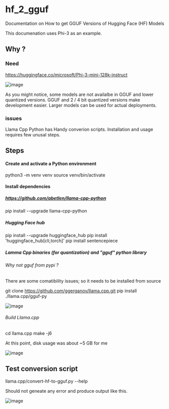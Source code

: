 # hf_2_gguf
Documentation on How to get GGUF Versions of Hugging Face (HF) Models

This documenation uses Phi-3 as an example. 

## Why ? 

### Need

https://huggingface.co/microsoft/Phi-3-mini-128k-instruct 

![image](https://github.com/shamitv/hf_2_gguf/assets/8604949/80e0ca2c-edbb-4d78-8dfd-cb9b369e300c)

As you might notice, some models are not availalbe in GGUF and lower quantized versions. GGUF and 2 / 4 bit quantized versions make development easier. Larger models can be used for actual deployments. 

### issues 

  Llama Cpp Python has Handy converion scripts. Installation and usage requires few unusal steps. 

## Steps 

#### Create and activate a Python environment

python3 -m venv venv
source venv/bin/activate

#### Install dependencies 

##### https://github.com/abetlen/llama-cpp-python

pip install --upgrade llama-cpp-python

##### Hugging Face hub 

pip install --upgrade huggingface_hub 
pip install 'huggingface_hub[cli,torch]'
pip install sentencepiece


##### Lamma Cpp binaries (for quantization) and "gguf" python library
###### Why not gguf from pypi ?
There are some comatibility issues; so it needs to be installed from source 

git clone https://github.com/ggerganov/llama.cpp.git
pip install ./llama.cpp/gguf-py

![image](https://github.com/shamitv/hf_2_gguf/assets/8604949/792f3e33-e1de-4a9c-a40b-d4af003f1cd4)

###### Build Llama.cpp
cd llama.cpp
make -j6

At this point, disk usage was about ~5 GB for me 

![image](https://github.com/shamitv/hf_2_gguf/assets/8604949/3ee369d0-c52e-4fa7-a36f-6236efa34efa)


## Test conversion script  
llama.cpp/convert-hf-to-gguf.py --help

Should not  geneate any error and produce output like this. 

![image](https://github.com/shamitv/hf_2_gguf/assets/8604949/e9a06e31-7466-4313-ae13-90de4968a846)


